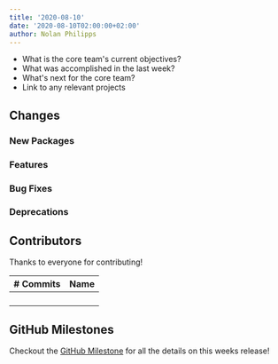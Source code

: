 ```yaml
---
title: '2020-08-10'
date: '2020-08-10T02:00:00+02:00'
author: Nolan Philipps
---
```



* What is the core team's current objectives?
* What was accomplished in the last week?
* What's next for the core team?
* Link to any relevant projects

## Changes

### New Packages

### Features

### Bug Fixes

### Deprecations

## Contributors

Thanks to everyone for contributing!

| # Commits | Name |
| --- | --- |
| | |
| | |
| | |
| | |

## GitHub Milestones

Checkout the [GitHub Milestone](https://github.com/tinacms/tinacms/milestone/1?closed=1) for all the details on this weeks release!
